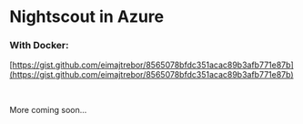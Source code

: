 # Nightscout in Azure

### With Docker:

[https://gist.github.com/eimajtrebor/8565078bfdc351acac89b3afb771e87b](https://gist.github.com/eimajtrebor/8565078bfdc351acac89b3afb771e87b)

</br>

More coming soon...
